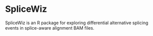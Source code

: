 # SpliceWiz
SpliceWiz is an R package for exploring differential alternative splicing events in splice-aware alignment BAM files.
